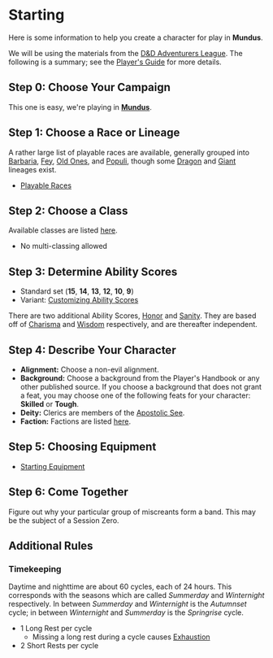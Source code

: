 # Starting

Here is some information to help you create a character for play in **Mundus**.

We will be using the materials from the [D&D Adventurers League](https://dnd.wizards.com/adventurers-league). The following is a summary; see the [Player's Guide] for more details.

## Step 0: Choose Your Campaign

This one is easy, we're playing in **[Mundus]**.

## Step 1: Choose a Race or Lineage

A rather large list of playable races are available, generally grouped into [Barbaria], [Fey], [Old Ones], and [Populi], though some [Dragon] and [Giant] lineages exist.

- [Playable Races](races.md)

## Step 2: Choose a Class

Available classes are listed [here](classes.md).

- No multi-classing allowed

## Step 3: Determine Ability Scores

- Standard set (**15**, **14**, **13**, **12**, **10**, **9**)
- Variant: [Customizing Ability Scores]

There are two additional Ability Scores, [Honor] and [Sanity]. They are based off of [Charisma] and [Wisdom] respectively, and are thereafter independent.

## Step 4: Describe Your Character

- **Alignment:** Choose a non-evil alignment.
- **Background:** Choose a background from the Player's Handbook or any other published source. If you choose a background that does not grant a feat, you may choose one of the following feats for your character: **Skilled** or **Tough**.
- **Deity:** Clerics are members of the [Apostolic See](apostolic-see.md).
- **Faction:** Factions are listed [here](factions.md).

## Step 5: Choosing Equipment

- [Starting Equipment](equipment.md)

## Step 6: Come Together

Figure out why your particular group of miscreants form a band. This may be the subject of a Session Zero.

## Additional Rules

### Timekeeping

Daytime and nighttime are about 60 cycles, each of 24 hours. This corresponds with the seasons which are called *Summerday* and *Winternight* respectively.
In between *Summerday* and *Winternight* is the *Autumnset* cycle; in between *Winternight* and *Summerday* is the *Springrise* cycle.

- 1 Long Rest per cycle
  - Missing a long rest during a cycle causes [Exhaustion]
- 2 Short Rests per cycle

[Mundus]: https://www.adamgetchell.org/mundus-atrox/index.html
[Honor]: https://www.dndbeyond.com/sources/dmg/dungeon-masters-workshop#HonorScore
[Sanity]: https://www.dndbeyond.com/sources/dmg/dungeon-masters-workshop#SanityScore
[Wisdom]: https://www.dndbeyond.com/sources/phb/using-ability-scores#Wisdom
[Charisma]: https://www.dndbeyond.com/sources/phb/using-ability-scores#Charisma
[Exhaustion]: https://www.dndbeyond.com/sources/basic-rules/appendix-a-conditions#Exhaustion
[Customizing Ability Scores]: https://www.dndbeyond.com/sources/phb/step-by-step-characters#3DetermineAbilityScores
[Player's Guide]: https://assets.ctfassets.net/swt2dsco9mfe/5HsTtt0nV2KIyAGYl4bIi9/6edfd53c11ff71bd647488fe730022ae/D_D_Adventurers_League_Player-s_Guide_v13.0.pdf
[Barbaria]: ../background/barbaria.md
[Fey]: ../background/fey.md
[Old Ones]: ../background/old-ones.md
[Populi]: ../background/populi.md
[Dragon]: ../background/dragons.md
[Giant]: ../background/giants.m
